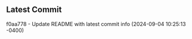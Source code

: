 
## Latest Commit
f0aa778 - Update README with latest commit info (2024-09-04 10:25:13 -0400) <Yunxi-Zhou>
